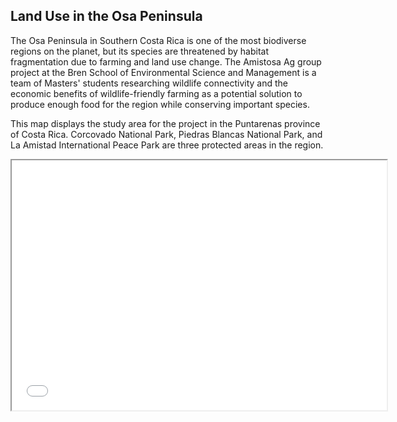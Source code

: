 ## Land Use in the Osa Peninsula

The Osa Peninsula in Southern Costa Rica is one of the most biodiverse regions on the planet, but its species are threatened by habitat fragmentation due to farming and land use change. The Amistosa Ag group project at the Bren School of Environmental Science and Management is a team of Masters' students researching wildlife connectivity and the economic benefits of wildlife-friendly farming as a potential solution to produce enough food for the region while conserving important species.

This map displays the study area for the project in the Puntarenas province of Costa Rica. Corcovado National Park, Piedras Blancas National Park, and La Amistad International Peace Park are three protected areas in the region. 

<iframe src="ESM267-dagum-asst2/index.html" height=400 width=600></iframe>
